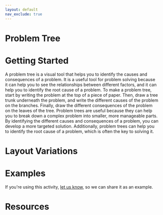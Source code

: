 ```yaml
---
layout: default
nav_exclude: true
---
```


# Problem Tree

# Getting Started

A problem tree is a visual tool that helps you to identify the causes and consequences of a problem. It is a useful tool for problem solving because it can help you to see the relationships between different factors, and it can help you to identify the root cause of a problem. To make a problem tree, start by writing the problem at the top of a piece of paper. Then, draw a tree trunk underneath the problem, and write the different causes of the problem on the branches. Finally, draw the different consequences of the problem on the leaves of the tree. Problem trees are useful because they can help you to break down a complex problem into smaller, more manageable parts. By identifying the different causes and consequences of a problem, you can develop a more targeted solution. Additionally, problem trees can help you to identify the root cause of a problem, which is often the key to solving it.

# Layout Variations

# Examples
If you're using this activity, [let us know](https://github.com/Standards-and-Practices/structured-rapid-development/issues/new?assignees=&labels=documentation&template=example-submission.md&title=Example+of+%5Byour+pattern+here%5D), so we can share it as an example.
# Resources
